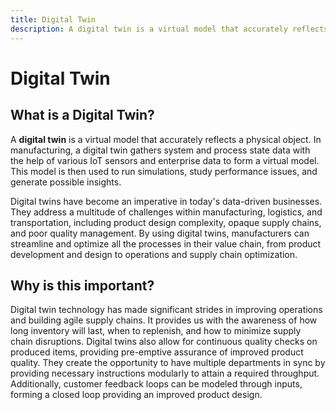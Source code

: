 ```yaml
---
title: Digital Twin
description: A digital twin is a virtual model that accurately reflects a physical object. In manufacturing, a digital twin gathers system and process state data with the help of various IoT sensors and enterprise data to form a virtual model.
---
```


# Digital Twin

## What is a Digital Twin?

A **digital twin** is a virtual model that accurately reflects a physical object. In manufacturing, a digital twin gathers system and process state data with the help of various IoT sensors and enterprise data to form a virtual model. This model is then used to run simulations, study performance issues, and generate possible insights.

Digital twins have become an imperative in today's data-driven businesses. They address a multitude of challenges within manufacturing, logistics, and transportation, including product design complexity, opaque supply chains, and poor quality management. By using digital twins, manufacturers can streamline and optimize all the processes in their value chain, from product development and design to operations and supply chain optimization.

## Why is this important?

Digital twin technology has made significant strides in improving operations and building agile supply chains. It provides us with the awareness of how long inventory will last, when to replenish, and how to minimize supply chain disruptions. Digital twins also allow for continuous quality checks on produced items, providing pre-emptive assurance of improved product quality. They create the opportunity to have multiple departments in sync by providing necessary instructions modularly to attain a required throughput. Additionally, customer feedback loops can be modeled through inputs, forming a closed loop providing an improved product design.
